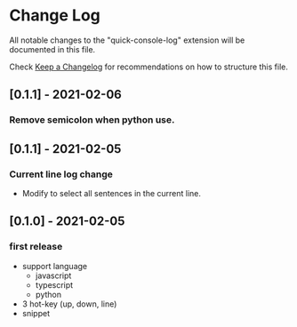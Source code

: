 # Change Log

All notable changes to the "quick-console-log" extension will be documented in this file.

Check [Keep a Changelog](http://keepachangelog.com/) for recommendations on how to structure this file.

## [0.1.1] - 2021-02-06
### Remove semicolon when python use.

## [0.1.1] - 2021-02-05
### Current line log change
- Modify to select all sentences in the current line.

## [0.1.0] - 2021-02-05
### first release
- support language
  - javascript
  - typescript
  - python
- 3 hot-key (up, down, line)
- snippet